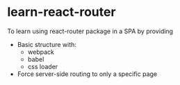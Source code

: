 # learn-react-router
To learn using react-router package in a SPA
by providing
- Basic structure with:
  - webpack
  - babel
  - css loader
- Force server-side routing to only a specific page
